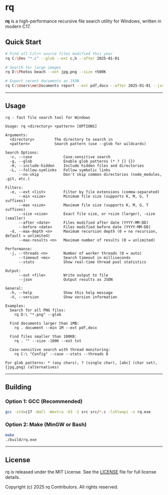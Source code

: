 # rq

**rq** is a high-performance recursive file search utility for Windows, written in modern C17.

## Quick Start

```bash
# Find all C/C++ source files modified this year
rq C:\Dev "*.c" --glob --ext c,h --after 2025-01-01

# Search for large images
rq D:\Photos beach --ext jpg,png --size +500K

# Export recent documents as JSON
rq C:\Users\me\Documents report --ext pdf,docx --after 2025-01-01 --json
```

---

## Usage

```text
rq - fast file search tool for Windows

Usage: rq <directory> <pattern> [OPTIONS]

Arguments:
  <directory>         The directory to search in
  <pattern>           Search pattern (use --glob for wildcards)

Search Options:
  -c, --case              Case-sensitive search
  -g, --glob              Enable glob patterns (* ? [] {})
  -H, --include-hidden    Include hidden files and directories
  -L, --follow-symlinks   Follow symbolic links
      --no-skip           Don't skip common directories (node_modules, .git, etc.)

Filters:
  -e, --ext <list>        Filter by file extensions (comma-separated)
      --min <size>        Minimum file size (supports K, M, G, T suffixes)
      --max <size>        Maximum file size (supports K, M, G, T suffixes)
      --size <size>       Exact file size, or +size (larger), -size (smaller)
      --after <date>      Files modified after date (YYYY-MM-DD)
      --before <date>     Files modified before date (YYYY-MM-DD)
  -d, --max-depth <n>     Maximum recursion depth (0 = no recursion, default = unlimited)
      --max-results <n>   Maximum number of results (0 = unlimited)

Performance:
  -j, --threads <n>       Number of worker threads (0 = auto)
      --timeout <ms>      Search timeout in milliseconds
      --stats             Show real-time thread pool statistics

Output:
      --out <file>        Write output to file
      --json              Output results as JSON

General:
  -h, --help              Show this help message
  -V, --version           Show version information

Examples:
  Search for all PNG files:
    rq D:\ "*.png" --glob

  Find documents larger than 1MB:
    rq . document --min 1M --ext pdf,docx

  Find files smaller than 100KB:
    rq . "" --size -100K --ext txt

  Case-sensitive search with thread monitoring:
    rq C:\ "Config" --case --stats --threads 8

For glob patterns: * (any chars), ? (single char), [abc] (char set), {jpg,png} (alternatives)
```

---

## Building

### Option 1: GCC (Recommended)

```bash
gcc -std=c17 -Wall -Wextra -O3 -I src src/*.c -lshlwapi -o rq.exe
```

### Option 2: Make (MinGW or Bash)

```bash
make
./build/rq.exe
```

---

## License

rq is released under the MIT License. See the [LICENSE](LICENSE) file for full license details.

Copyright (c) 2025 rq Contributors. All rights reserved.